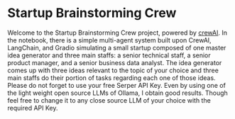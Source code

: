 # Startup Brainstorming Crew

Welcome to the Startup Brainstorming Crew project, powered by [crewAI](https://crewai.com). In the notebook, there is a simple multi-agent system built upon CrewAI, LangChain, and Gradio simulating a small startup composed of one master idea generator and three main staffs: a senior technical staff, a senior product manager, and a senior business data analyst. The idea generator comes up with three ideas relevant to the topic of your choice and three main staffs do their portion of tasks regarding each one of those ideas. Please do not forget to use your free Serper API Key. Even by using one of the  light weight open source LLMs of Ollama, I obtain good results. Though feel free to change it to any close source LLM of your choice with the required API Key.
